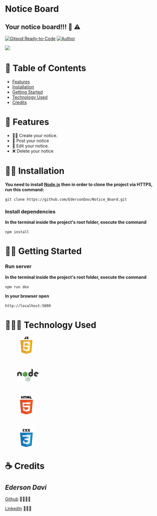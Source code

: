 # Notice Board

## Your notice board!!! 📢 ⚠️

[![Gitpod Ready-to-Code](https://img.shields.io/badge/Gitpod-Ready--to--Code-blue?logo=gitpod)](https://gitpod.io/#https://github.com/EdersonDav/Notice_Board) [![Author](https://img.shields.io/badge/author-EdersonDav-000000?style=logo=node)](https://github.com/EdersonDav/Notice_Board) 

<img src=".github/gif.gif">

# :pushpin: Table of Contents

- [Features](#rocket-features)
- [Installation](#installation)
- [Getting Started](#getting-started)
- [Technology Used](#technology-used)
- [Credits](#credits)

# :rocket: Features

- ✍🏿 Create your notice.
- 📢 Post your notice
- 🧰 Edit your notice.
- ❌ Delete your notice

# 👷🏿 Installation

**You need to install [Node.js](https://nodejs.org/en/download/) then in order to clone the project via HTTPS, run this command:**

`git clone https://github.com/EdersonDav/Notice_Board.git`

### Install dependencies

**In the terminal inside the project's root folder, execute the command**

`npm install`

# 🏃🏿 Getting Started

### Run server

**In the terminal inside the project's root folder, execute the command**

`npm run dev`

**In your browser open**

`http://localhost:5000`

# 👨🏿‍💻 Technology Used

<figure>
  <img src=".github/js.png" title="Javascript" alt="Icon Javascript" width="60">
</figure>
<br>
<figure>
  <img src=".github/node.png" title="NodeJs" alt="Icon NodeJs" width="70">
</figure>
<br>
<figure>
  <img src=".github/HTML.png" title="HTML" alt="Icon HTML" width="60"> 
</figure>
<br>
<figure>
  <img src=".github/css.png" title="CSS" alt="Icon CSS" width="60"> 
</figure>




# ☕ Credits

## <i>Ederson Davi</i>

[Github](https://github.com/EdersonDav) 👨🏿‍🎓🚀

[LinkedIn](www.linkedin.com/in/ederson-silva-79b46110b) 👨🏿‍👔
